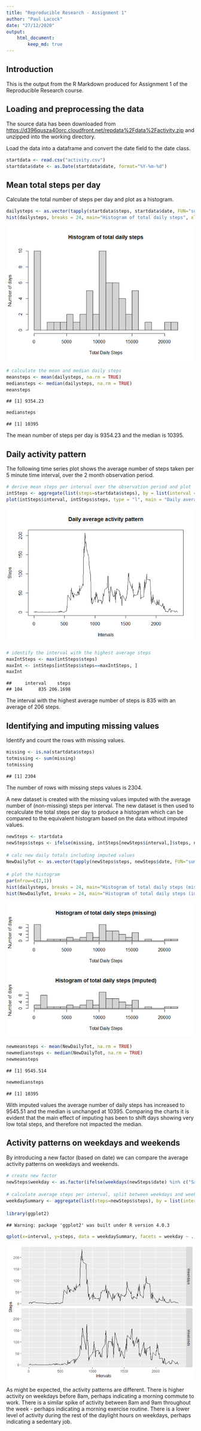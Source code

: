 ```yaml
---
title: "Reproducible Research - Assignment 1"
author: "Paul Lacock"
date: "27/12/2020"
output: 
    html_document:
        keep_md: true
---
```




## Introduction
This is the output from the R Markdown produced for Assignment 1 of the Reproducible Research course.

## Loading and preprocessing the data
The source data has been downloaded from https://d396qusza40orc.cloudfront.net/repdata%2Fdata%2Factivity.zip and unzipped into the working directory.  

Load the data into a dataframe and convert the date field to the date class.

```r
startdata <- read.csv("activity.csv")
startdata$date <- as.Date(startdata$date, format="%Y-%m-%d")
```
## Mean total steps per day
Calculate the total number of steps per day and plot as a histogram.

```r
dailysteps <- as.vector(tapply(startdata$steps, startdata$date, FUN="sum", na.rm=TRUE))
hist(dailysteps, breaks = 24, main="Histogram of total daily steps", xlab="Total Daily Steps", ylab="Number of days")
```

![](PA1_template_files/figure-html/totalsteps-1.png)<!-- -->

```r
# calculate the mean and median daily steps
meansteps <- mean(dailysteps, na.rm = TRUE)
mediansteps <- median(dailysteps, na.rm = TRUE)
meansteps
```

```
## [1] 9354.23
```

```r
mediansteps
```

```
## [1] 10395
```
The mean number of steps per day is 9354.23 and the median is 10395.

## Daily activity pattern
The following time series plot shows the average number of steps taken per 5 minute time interval, over the 2 month observation period.

```r
# derive mean steps per interval over the observation period and plot
intSteps <- aggregate(list(steps=startdata$steps), by = list(interval = startdata$interval), FUN = "mean", na.rm = TRUE)
plot(intSteps$interval, intSteps$steps, type = "l", main = "Daily average activity pattern", xlab = "Intervals", ylab = "Steps")
```

![](PA1_template_files/figure-html/activitypattern-1.png)<!-- -->

```r
# identify the interval with the highest average steps
maxIntSteps <- max(intSteps$steps)
maxInt <- intSteps[intSteps$steps==maxIntSteps, ]
maxInt
```

```
##     interval    steps
## 104      835 206.1698
```
The interval with the highest average number of steps is 835 with an average of 206 steps.

## Identifying and imputing missing values
Identify and count the rows with missing values.

```r
missing <- is.na(startdata$steps)
totmissing <- sum(missing)
totmissing
```

```
## [1] 2304
```
The number of rows with missing steps values is 2304.

A new dataset is created with the missing values imputed with the average number of (non-missing) steps per interval. The new dataset is then used to recalculate the total steps per day to produce a histogram which can be compared to the equivalent histogram based on the data without imputed values.

```r
newSteps <- startdata
newSteps$steps <- ifelse(missing, intSteps[newSteps$interval,]$steps, newSteps$steps)

# calc new daily totals including imputed values
NewDailyTot <- as.vector(tapply(newSteps$steps, newSteps$date, FUN="sum", na.rm=TRUE))

# plot the histogram
par(mfrow=c(2,1))
hist(dailysteps, breaks = 24, main="Histogram of total daily steps (missing)", xlab="Total Daily Steps", ylab="Number of days")
hist(NewDailyTot, breaks = 24, main="Histogram of total daily steps (imputed)", xlab="Total Daily Steps", ylab="Number of days")
```

![](PA1_template_files/figure-html/impute-1.png)<!-- -->

```r
newmeansteps <- mean(NewDailyTot, na.rm = TRUE)
newmediansteps <- median(NewDailyTot, na.rm = TRUE)
newmeansteps
```

```
## [1] 9545.514
```

```r
newmediansteps
```

```
## [1] 10395
```
With imputed values the average number of daily steps has increased to 9545.51 and the median is unchanged at 10395. Comparing the charts it is evident that the main effect of imputing has been to shift days showing very low total steps, and therefore not impacted the median.

## Activity patterns on weekdays and weekends
By introducing a new factor (based on date) we can compare the average activity patterns on weekdays and weekends.

```r
# create new factor
newSteps$weekday <- as.factor(ifelse(weekdays(newSteps$date) %in% c("Saturday","Sunday"), "Weekends", "Weekdays"))

# calculate average steps per interval, split between weekdays and weekends
weekdaySummary <- aggregate(list(steps=newSteps$steps), by = list(interval=newSteps$interval, weekday=newSteps$weekday), FUN = "mean", na.rm = TRUE)

library(ggplot2)
```

```
## Warning: package 'ggplot2' was built under R version 4.0.3
```

```r
qplot(x=interval, y=steps, data = weekdaySummary, facets = weekday ~ ., geom = "path", xlab = "Intervals", ylab = "Steps")
```

![](PA1_template_files/figure-html/weekdays-1.png)<!-- -->

As might be expected, the activity patterns are different. There is higher activity on weekdays before 8am, perhaps indicating a morning commute to work. There is a similar spike of activity between 8am and 9am throughout the week - perhaps indicating a morning exercise routine. There is a lower level of activity during the rest of the daylight hours on weekdays, perhaps indicating a sedentary job.
